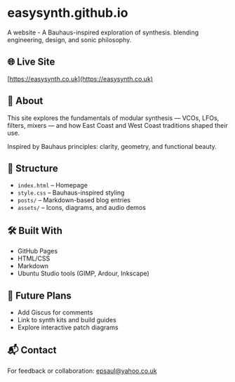 # easysynth.github.io
A website - A Bauhaus-inspired exploration of synthesis. blending engineering, design, and sonic philosophy.

## 🌐 Live Site

[https://easysynth.co.uk](https://easysynth.co.uk)

## 🧠 About

This site explores the fundamentals of modular synthesis — VCOs, LFOs, filters, mixers — and how East Coast and West Coast traditions shaped their use.

Inspired by Bauhaus principles: clarity, geometry, and functional beauty.

## 📁 Structure

- `index.html` – Homepage
- `style.css` – Bauhaus-inspired styling
- `posts/` – Markdown-based blog entries
- `assets/` – Icons, diagrams, and audio demos

## 🛠️ Built With

- GitHub Pages
- HTML/CSS
- Markdown
- Ubuntu Studio tools (GIMP, Ardour, Inkscape)

## 🚀 Future Plans

- Add Giscus for comments
- Link to synth kits and build guides
- Explore interactive patch diagrams

## 📬 Contact

For feedback or collaboration: [epsaul@yahoo.co.uk](mailto:epsaul@yahoo.co.uk)
